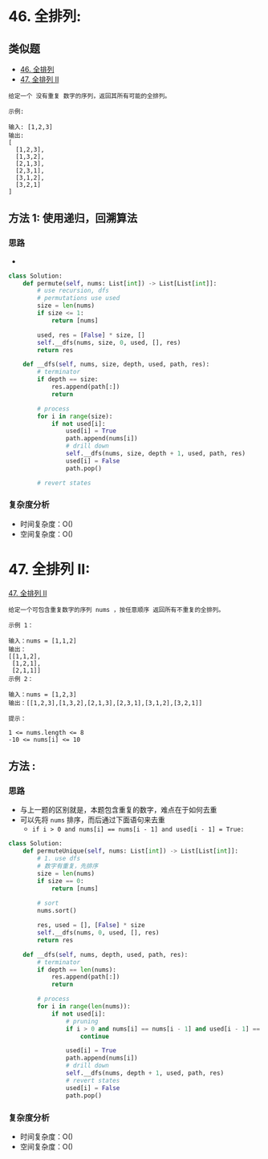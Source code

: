 # 46. 全排列: 

## 类似题
* [46. 全排列](https://leetcode-cn.com/problems/permutations/)
* [47. 全排列 II](https://leetcode-cn.com/problems/permutations-ii/)

```
给定一个 没有重复 数字的序列，返回其所有可能的全排列。

示例:

输入: [1,2,3]
输出:
[
  [1,2,3],
  [1,3,2],
  [2,1,3],
  [2,3,1],
  [3,1,2],
  [3,2,1]
]
```

## 方法 1: 使用递归，回溯算法 

### 思路

* 

```python
class Solution:
    def permute(self, nums: List[int]) -> List[List[int]]:
        # use recursion, dfs
        # permutations use used
        size = len(nums)
        if size <= 1:
            return [nums]

        used, res = [False] * size, []
        self.__dfs(nums, size, 0, used, [], res)
        return res

    def __dfs(self, nums, size, depth, used, path, res):
        # terminator
        if depth == size:
            res.append(path[:])
            return

        # process
        for i in range(size):
            if not used[i]:
                used[i] = True
                path.append(nums[i])
                # drill down
                self.__dfs(nums, size, depth + 1, used, path, res)
                used[i] = False
                path.pop()

        # revert states
```

### 复杂度分析

* 时间复杂度：O()
* 空间复杂度：O()



# 47. 全排列 II: 

[47. 全排列 II](https://leetcode-cn.com/problems/permutations-ii/)

```
给定一个可包含重复数字的序列 nums ，按任意顺序 返回所有不重复的全排列。

示例 1：

输入：nums = [1,1,2]
输出：
[[1,1,2],
 [1,2,1],
 [2,1,1]]
示例 2：

输入：nums = [1,2,3]
输出：[[1,2,3],[1,3,2],[2,1,3],[2,3,1],[3,1,2],[3,2,1]]

提示：

1 <= nums.length <= 8
-10 <= nums[i] <= 10

```

## 方法 : 

### 思路

* 与上一题的区别就是，本题包含重复的数字，难点在于如何去重
* 可以先将 `nums` 排序，而后通过下面语句来去重
    * `if i > 0 and nums[i] == nums[i - 1] and used[i - 1] = True:`

```python
class Solution:
    def permuteUnique(self, nums: List[int]) -> List[List[int]]:
        # 1. use dfs
        # 数字有重复，先排序
        size = len(nums)
        if size == 0:
            return [nums]
        
        # sort
        nums.sort()

        res, used = [], [False] * size
        self.__dfs(nums, 0, used, [], res)
        return res

    def __dfs(self, nums, depth, used, path, res):
        # terminator
        if depth == len(nums):
            res.append(path[:])
            return

        # process
        for i in range(len(nums)):
            if not used[i]:
                # pruning
                if i > 0 and nums[i] == nums[i - 1] and used[i - 1] == True:
                    continue

                used[i] = True
                path.append(nums[i])
                # drill down
                self.__dfs(nums, depth + 1, used, path, res)
                # revert states
                used[i] = False
                path.pop()
```

### 复杂度分析

* 时间复杂度：O()
* 空间复杂度：O()

